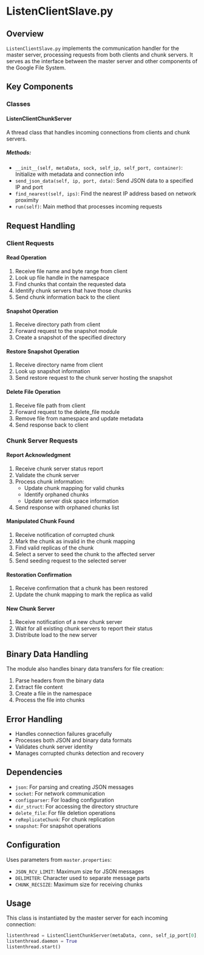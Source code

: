 # ListenClientSlave.py

## Overview
`ListenClientSlave.py` implements the communication handler for the master server, processing requests from both clients and chunk servers. It serves as the interface between the master server and other components of the Google File System.

## Key Components

### Classes

#### ListenClientChunkServer
A thread class that handles incoming connections from clients and chunk servers.

##### Methods:
- `__init__(self, metaData, sock, self_ip, self_port, container)`: Initialize with metadata and connection info
- `send_json_data(self, ip, port, data)`: Send JSON data to a specified IP and port
- `find_nearest(self, ips)`: Find the nearest IP address based on network proximity
- `run(self)`: Main method that processes incoming requests

## Request Handling

### Client Requests

#### Read Operation
1. Receive file name and byte range from client
2. Look up file handle in the namespace
3. Find chunks that contain the requested data
4. Identify chunk servers that have those chunks
5. Send chunk information back to the client

#### Snapshot Operation
1. Receive directory path from client
2. Forward request to the snapshot module
3. Create a snapshot of the specified directory

#### Restore Snapshot Operation
1. Receive directory name from client
2. Look up snapshot information
3. Send restore request to the chunk server hosting the snapshot

#### Delete File Operation
1. Receive file path from client
2. Forward request to the delete_file module
3. Remove file from namespace and update metadata
4. Send response back to client

### Chunk Server Requests

#### Report Acknowledgment
1. Receive chunk server status report
2. Validate the chunk server
3. Process chunk information:
   - Update chunk mapping for valid chunks
   - Identify orphaned chunks
   - Update server disk space information
4. Send response with orphaned chunks list

#### Manipulated Chunk Found
1. Receive notification of corrupted chunk
2. Mark the chunk as invalid in the chunk mapping
3. Find valid replicas of the chunk
4. Select a server to seed the chunk to the affected server
5. Send seeding request to the selected server

#### Restoration Confirmation
1. Receive confirmation that a chunk has been restored
2. Update the chunk mapping to mark the replica as valid

#### New Chunk Server
1. Receive notification of a new chunk server
2. Wait for all existing chunk servers to report their status
3. Distribute load to the new server

## Binary Data Handling
The module also handles binary data transfers for file creation:
1. Parse headers from the binary data
2. Extract file content
3. Create a file in the namespace
4. Process the file into chunks

## Error Handling
- Handles connection failures gracefully
- Processes both JSON and binary data formats
- Validates chunk server identity
- Manages corrupted chunks detection and recovery

## Dependencies
- `json`: For parsing and creating JSON messages
- `socket`: For network communication
- `configparser`: For loading configuration
- `dir_struct`: For accessing the directory structure
- `delete_file`: For file deletion operations
- `reReplicateChunk`: For chunk replication
- `snapshot`: For snapshot operations

## Configuration
Uses parameters from `master.properties`:
- `JSON_RCV_LIMIT`: Maximum size for JSON messages
- `DELIMITER`: Character used to separate message parts
- `CHUNK_RECSIZE`: Maximum size for receiving chunks

## Usage
This class is instantiated by the master server for each incoming connection:
```python
listenthread = ListenClientChunkServer(metaData, conn, self_ip_port[0], int(self_ip_port[1]), container)
listenthread.daemon = True
listenthread.start()
```
